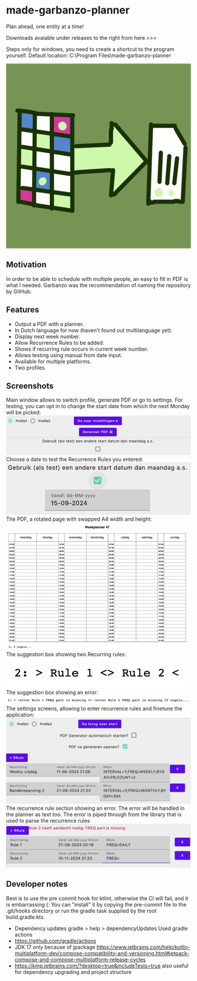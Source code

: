 # made-garbanzo-planner
Plan ahead, one entity at a time!

Downloads avaiable under releases to the right from here >>>

Steps only for windows, you need to create a shortcut to the program yourself. Default location: C:\Program Files\made-garbanzo-planner

![Logo](composeApp/icon/icon.png)

## Motivation
In order to be able to schedule with multiple people, an easy to fill in PDF is what I needed.
Garbanzo was the recommendation of naming the repository by GitHub.

## Features
- Output a PDF with a planner.
- In Dutch language for now (haven't found out multilanguage yet).
- Display next week number.
- Allow Recurrence Rules to be added.
- Shows if recurring rule occurs in current week number.
- Allows testing using manual from date input.
- Available for multiple platforms.
- Two profiles

## Screenshots
Main window allows to switch profile, generate PDF or go to settings. For testing, you can opt in to change the start date from which the next Monday will be picked:
![Main window](docs/images/main.png)
Choose a date to test the Recurrence Rules you entered:
![Main window choose date](docs/images/main_choose_date.png)
The PDF, a rotated page with swapped A4 width and height:
![PDF output](docs/images/pdf_output.png)
The suggestion box showing two Recurring rules:
![PDF output](docs/images/pdf_two_rrules.png)
The suggestion box showing an error:
![PDF output](docs/images/pdf_error_rrules.png)
The settings screens, allowing to enter recurrence rules and finetune the application:
![PDF output](docs/images/settings.png)
The recurrence rule section showing an error. The error will be handled in the planner as text too. The error is piped through from the library that is used to parse the recurrence rules
![PDF output](docs/images/settings_error.png)

## Developer notes
Best is to use the pre commit hook for ktlint, otherwise the CI will fail, and it is embarrassing (: You can "install" it by copying the pre-commit file to the .git/hooks directory or run the gradle task supplied by the root build.gradle.kts.
- Dependency updates gradle > help > dependencyUpdates
Used gradle actions
- https://github.com/gradle/actions
- JDK 17 only because of jpackage https://www.jetbrains.com/help/kotlin-multiplatform-dev/compose-compatibility-and-versioning.html#jetpack-compose-and-compose-multiplatform-release-cycles
- https://kmp.jetbrains.com/?desktop=true&includeTests=true also useful for dependency upgrading and project structure
